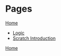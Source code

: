 # Pages
[Home](../../index.md)


- [Logic](Logic.md)
- [Scratch Introduction](ScratchIntroduction.md)


[Home](../../index.md)
